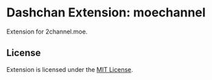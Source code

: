 # Dashchan Extension: moechannel

Extension for 2channel.moe.

## License

Extension is licensed under the [MIT License](LICENSE).
